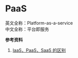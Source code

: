 
# PaaS

英文全称：Platform-as-a-service  
中文全称：平台即服务

**参考资料**

1. [IaaS，PaaS，SaaS 的区别](http://www.ruanyifeng.com/blog/2017/07/iaas-paas-saas.html)


